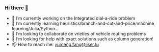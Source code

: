 ### Hi there 👋
- 🔭 I’m currently working on the Integrated dial-a-ride problem
- 🌱 I’m currently learning heuristics/branch-and-cut-and-price/machine learning/Julia/Python...
- 👯 I’m looking to collaborate on vrieties of vehicle routing problems
- 🤔 I’m looking for help with exact solutions such as column generation!
- 📫 How to reach me: yumeng.fang@liser.lu
<!--
**YMF2022/ymf2022** is a ✨ _special_ ✨ repository because its `README.md` (this file) appears on your GitHub profile.

Here are some ideas to get you started:

- 🔭 I’m currently working on ...
- 🌱 I’m currently learning ...
- 👯 I’m looking to collaborate on ...
- 🤔 I’m looking for help with ...
- 💬 Ask me about ...
- 📫 How to reach me: ...
- 😄 Pronouns: ...
- ⚡ Fun fact: ...
- 💻 My programming languages are Julia and Python
-->
